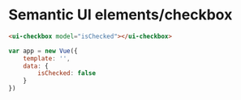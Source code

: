 Semantic UI elements/checkbox
======================

```html
<ui-checkbox model="isChecked"></ui-checkbox>
```

```js
var app = new Vue({
	template: '',
	data: {
		isChecked: false
	}
})
```
